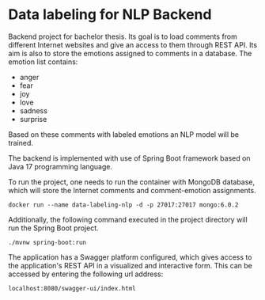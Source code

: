 # Data labeling for NLP Backend

Backend project for bachelor thesis. 
Its goal is to load comments from different Internet websites and give an access to them through REST API. 
Its aim is also to store the emotions assigned to comments in a database. The emotion list contains: 

- anger
- fear
- joy
- love
- sadness
- surprise

Based on these comments with labeled emotions an NLP model will be trained.

The backend is implemented with use of Spring Boot framework based on Java 17 programming language. 

To run the project, one needs to run the container with MongoDB database, which will store the Internet comments
and comment-emotion assignments. 

`docker run --name data-labeling-nlp -d -p 27017:27017 mongo:6.0.2`

Additionally, the following command executed in the project directory will run the Spring Boot project. 

`./mvnw spring-boot:run`

The application has a Swagger platform configured, which gives access to the application's REST API in a visualized and interactive form. 
This can be accessed by entering the following url address:

`localhost:8080/swagger-ui/index.html`
